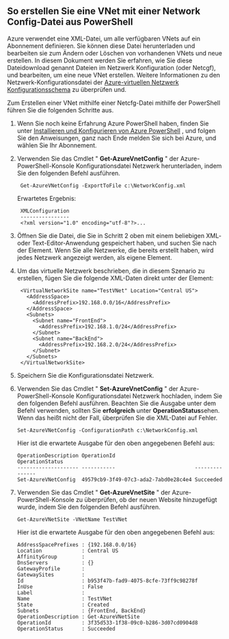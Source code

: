 ## <a name="how-to-create-a-vnet-using-a-network-config-file-from-powershell"></a>So erstellen Sie eine VNet mit einer Network Config-Datei aus PowerShell

Azure verwendet eine XML-Datei, um alle verfügbaren VNets auf ein Abonnement definieren. Sie können diese Datei herunterladen und bearbeiten sie zum Ändern oder Löschen von vorhandenen VNets und neue erstellen. In diesem Dokument werden Sie erfahren, wie Sie diese Dateidownload genannt Dateien im Netzwerk Konfiguration (oder Netcgf), und bearbeiten, um eine neue VNet erstellen. Weitere Informationen zu den Netzwerk-Konfigurationsdatei der [Azure-virtuellen Netzwerk Konfigurationsschema](https://msdn.microsoft.com/library/azure/jj157100.aspx) zu überprüfen und.

Zum Erstellen einer VNet mithilfe einer Netcfg-Datei mithilfe der PowerShell führen Sie die folgenden Schritte aus.

1. Wenn Sie noch keine Erfahrung Azure PowerShell haben, finden Sie unter [Installieren und Konfigurieren von Azure PowerShell](../articles/powershell-install-configure.md) , und folgen Sie den Anweisungen, ganz nach Ende melden Sie sich bei Azure, und wählen Sie Ihr Abonnement.
2. Verwenden Sie das Cmdlet " **Get-AzureVnetConfig** " der Azure-PowerShell-Konsole Konfigurationsdatei Netzwerk herunterladen, indem Sie den folgenden Befehl ausführen. 

        Get-AzureVNetConfig -ExportToFile c:\NetworkConfig.xml

    Erwartetes Ergebnis:

        XMLConfiguration                                                                                                     
        ----------------                                                                                                     
        <?xml version="1.0" encoding="utf-8"?>...  

3. Öffnen Sie die Datei, die Sie in Schritt 2 oben mit einem beliebigen XML- oder Text-Editor-Anwendung gespeichert haben, und suchen Sie nach der **<VirtualNetworkSites>** Element. Wenn Sie alle Netzwerke, die bereits erstellt haben, wird jedes Netzwerk angezeigt werden, als eigene **<VirtualNetworkSite>** Element.
4. Um das virtuelle Netzwerk beschrieben, die in diesem Szenario zu erstellen, fügen Sie die folgende XML-Daten direkt unter der **<VirtualNetworkSites>** Element:

        <VirtualNetworkSite name="TestVNet" Location="Central US">
          <AddressSpace>
            <AddressPrefix>192.168.0.0/16</AddressPrefix>
          </AddressSpace>
          <Subnets>
            <Subnet name="FrontEnd">
              <AddressPrefix>192.168.1.0/24</AddressPrefix>
            </Subnet>
            <Subnet name="BackEnd">
              <AddressPrefix>192.168.2.0/24</AddressPrefix>
            </Subnet>
          </Subnets>
        </VirtualNetworkSite>

9.  Speichern Sie die Konfigurationsdatei Netzwerk.
10. Verwenden Sie das Cmdlet " **Set-AzureVnetConfig** " der Azure-PowerShell-Konsole Konfigurationsdatei Netzwerk hochladen, indem Sie den folgenden Befehl ausführen. Beachten Sie die Ausgabe unter dem Befehl verwenden, sollten Sie **erfolgreich** unter **OperationStatus**sehen. Wenn das heißt nicht der Fall, überprüfen Sie die XML-Datei auf Fehler.

        Set-AzureVNetConfig -ConfigurationPath c:\NetworkConfig.xml

    Hier ist die erwartete Ausgabe für den oben angegebenen Befehl aus:

        OperationDescription OperationId                          OperationStatus
        -------------------- -----------                          ---------------
        Set-AzureVNetConfig  49579cb9-3f49-07c3-ada2-7abd0e28c4e4 Succeeded 
    
11. Verwenden Sie das Cmdlet " **Get-AzureVnetSite** " der Azure-PowerShell-Konsole zu überprüfen, ob der neuen Website hinzugefügt wurde, indem Sie den folgenden Befehl ausführen. 

        Get-AzureVNetSite -VNetName TestVNet

    Hier ist die erwartete Ausgabe für den oben angegebenen Befehl aus:

        AddressSpacePrefixes : {192.168.0.0/16}
        Location             : Central US
        AffinityGroup        : 
        DnsServers           : {}
        GatewayProfile       : 
        GatewaySites         : 
        Id                   : b953f47b-fad9-4075-8cfe-73ff9c98278f
        InUse                : False
        Label                : 
        Name                 : TestVNet
        State                : Created
        Subnets              : {FrontEnd, BackEnd}
        OperationDescription : Get-AzureVNetSite
        OperationId          : 3f35d533-1f38-09c0-b286-3d07cd0904d8
        OperationStatus      : Succeeded